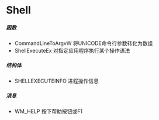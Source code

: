 # Shell
##### 函数
- CommandLineToArgvW 将UNICODE命令行参数转化为数组
- ShellExecuteEx 对指定应用程序执行某个操作语法

##### 结构体
- SHELLEXECUTEINFO 进程操作信息

##### 消息
- WM_HELP 按下帮助按钮或F1